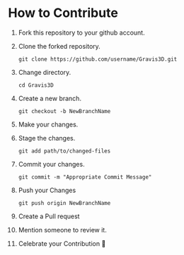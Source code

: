 How to Contribute
=================

1) Fork this repository to your github account.

2) Clone the forked repository.

    ``git clone https://github.com/username/Gravis3D.git``

3) Change directory.

    ``cd Gravis3D``

4) Create a new branch.

    ``git checkout -b NewBranchName``

5) Make your changes.

6) Stage the changes.

    ``git add path/to/changed-files``

7) Commit your changes.

    ``git commit -m "Appropriate Commit Message"``

8) Push your Changes

    ``git push origin NewBranchName``
  
9) Create a Pull request

10) Mention someone to review it.

11) Celebrate your Contribution :rocket:
